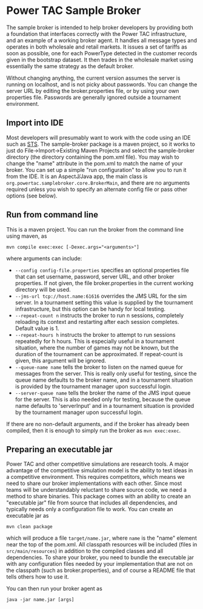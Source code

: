 Power TAC Sample Broker
=======================

The sample broker is intended to help broker developers by providing both a foundation that interfaces correctly with the Power TAC infrastructure, and an example of a working broker agent. It handles all message types and operates in both wholesale and retail markets. It issues a set of tariffs as soon as possible, one for each PowerType detected in the customer records given in the bootstrap dataset. It then trades in the wholesale market using essentially the same strategy as the default broker. 

Without changing anything, the current version assumes the server is running on localhost, and is not picky about passwords. You can change the server URL by editing the broker.properties file, or by using your own properties file. Passwords are generally ignored outside a tournament environment.

Import into IDE
---------------

Most developers will presumably want to work with the code using an IDE such as [STS](http://www.springsource.org/sts). The sample-broker package is a maven project, so it works to just do File->Import->Existing Maven Projects and select the sample-broker directory (the directory containing the pom.xml file). You may wish to change the "name" attribute in the pom.xml to match the name of your broker. You can set up a simple "run configuration" to allow you to run it from the IDE. It is an AspectJ/Java app, the main class is `org.powertac.samplebroker.core.BrokerMain`, and there are no arguments required unless you wish to specify an alternate config file or pass other options (see below).

Run from command line
---------------------

This is a maven project. You can run the broker from the command line using maven, as

`mvn compile exec:exec [-Dexec.args="<arguments>"]`

where arguments can include:

* `--config config-file.properties` specifies an optional properties file that can set username, password, server URL, and other broker properties. If not given, the file broker.properties in the current working directory will be used. 
* `--jms-url tcp://host.name:61616` overrides the JMS URL for the sim server. In a tournament setting this value is supplied by the tournament infrastructure, but this option can be handy for local testing.
* `--repeat-count n` instructs the broker to run n sessions, completely reloading its context and restarting after each session completes. Default value is 1.
* `--repeat-hours h` instructs the broker to attempt to run sessions repeatedly for h hours. This is especially useful in a tournament situation, where the number of games may not be known, but the duration of the tournament can be approximated. If repeat-count is given, this argument will be ignored.
* `--queue-name name` tells the broker to listen on the named queue for messages from the server. This is really only useful for testing, since the queue name defaults to the broker name, and in a tournament situation is provided by the tournament manager upon successful login.
* `--server-queue name` tells the broker the name of the JMS input queue for the server. This is also needed only for testing, because the queue name defaults to 'serverInput' and in a tournament situation is provided by the tournament manager upon successful login.

If there are no non-default arguments, and if the broker has already been compiled, then it is enough to simply run the broker as `mvn exec:exec`.

Preparing an executable jar
---------------------------

Power TAC and other competitive simulations are research tools. A major advantage of the competitive simulation model is the ability to test ideas in a competitive environment. This requires competitors, which means we need to share our broker implementations with each other. Since most teams will be understandably reluctant to share source code, we need a method to share binaries. This package comes with an ability to create an "executable jar" file from source that includes all dependencies, and typically needs only a configuration file to work. You can create an executable jar as

`mvn clean package`

which will produce a file `target/name.jar`, where `name` is the "name" element near the top of the pom.xml. All classpath resources will be included (files in `src/main/resources`) in addition to the compiled classes and all dependencies. To share your broker, you need to bundle the executable jar with any configuration files needed by your implementation that are not on the classpath (such as broker.properties), and of course a README file that tells others how to use it.

You can then run your broker agent as

`java -jar name.jar [args]`

